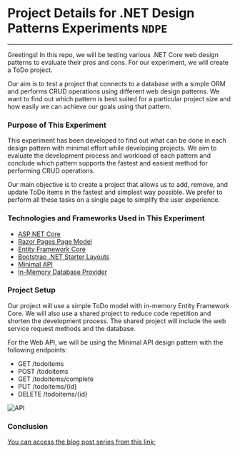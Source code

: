 # Project Details for .NET Design Patterns Experiments `NDPE`
---------------------------------------------------------
Greetings! In this repo, we will be testing various .NET Core web design patterns to evaluate their pros and cons. For our experiment, we will create a ToDo project.

Our aim is to test a project that connects to a database with a simple ORM and performs CRUD operations using different web design patterns. We want to find out which pattern is best suited for a particular project size and how easily we can achieve our goals using that pattern.

### Purpose of This Experiment

This experiment has been developed to find out what can be done in each design pattern with minimal effort while developing projects. We aim to evaluate the development process and workload of each pattern and conclude which pattern supports the fastest and easiest method for performing CRUD operations.

Our main objective is to create a project that allows us to add, remove, and update ToDo items in the fastest and simplest way possible. We prefer to perform all these tasks on a single page to simplify the user experience.

### Technologies and Frameworks Used in This Experiment

*   [ASP.NET Core](https://dotnet.microsoft.com/apps/aspnet)
*   [Razor Pages Page Model](https://docs.microsoft.com/en-us/aspnet/core/razor-pages/?view=aspnetcore-6.0&tabs=visual-studio#page-models)
*   [Entity Framework Core](https://docs.microsoft.com/en-us/ef/core/)
*   [Bootstrap .NET Starter Layouts](https://getbootstrap.com/docs/4.0/getting-started/introduction/)
*   [Minimal API](https://docs.microsoft.com/en-us/aspnet/core/web-api/minimal-apis?view=aspnetcore-6.0)
*   [In-Memory Database Provider](https://docs.microsoft.com/en-us/ef/core/providers/in-memory/?tabs=dotnet-core-cli)

### Project Setup

Our project will use a simple ToDo model with in-memory Entity Framework Core. We will also use a shared project to reduce code repetition and shorten the development process. The shared project will include the web service request methods and the database.

For the Web API, we will be using the Minimal API design pattern with the following endpoints:

*   GET /todoitems
*   POST /todoitems
*   GET /todoitems/complete
*   PUT /todoitems/{id}
*   DELETE /todoitems/{id}

![API](https://user-images.githubusercontent.com/16222645/228525507-9d721bed-5c52-41da-8ab4-066312f40a7c.png)


### Conclusion

[You can access the blog post series from this link;](http://blog.guneskorkmaz.net/series/net-web-design-patterns/) 
